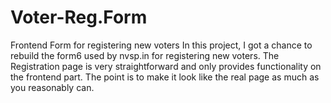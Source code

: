 # Voter-Reg.Form
Frontend Form for registering new voters 
In this project, I got a chance to rebuild the form6 used by nvsp.in for registering new voters. 
The Registration page is very straightforward and only provides functionality on the frontend part. 
The point is to make it look like the real page as much as you reasonably can.

